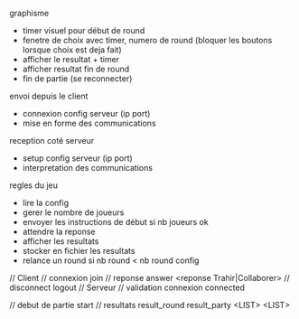 graphisme
- timer visuel pour début de round
- fenetre de choix avec timer, numero de round (bloquer les boutons lorsque choix est deja fait)
- afficher le resultat + timer
- afficher resultat fin de round
- fin de partie (se reconnecter)

envoi depuis le client
- connexion config serveur (ip port)
- mise en forme des communications

reception coté serveur
- setup config serveur (ip port)
- interpretation des communications

regles du jeu
- lire la config
- gerer le nombre de joueurs
- envoyer les instructions de début si nb joueurs ok
- attendre la reponse
- afficher les resultats
- stocker en fichier les resultats
- relance un round si nb round < nb round config

// Client
// connexion
join
// reponse
answer <no partie> <numero joueur> <reponse Trahir|Collaborer>
// disconnect
logout <no partie> <no joueur>
// Serveur
// validation connexion
connected <numero joueur> <numero de partie>

// debut de partie
start <numero de partie> <no round>
// resultats
result_round <no partie> <j1 sanction> <j2 sanction>
result_party <no partie> <LIST<j1 sanctions>> <LIST<j2 sanctions>>